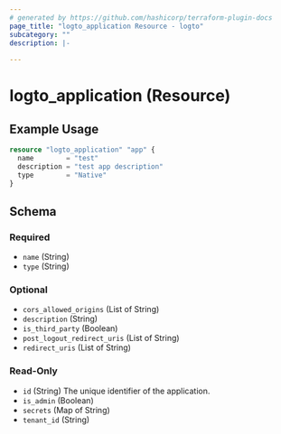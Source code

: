 ```yaml
---
# generated by https://github.com/hashicorp/terraform-plugin-docs
page_title: "logto_application Resource - logto"
subcategory: ""
description: |-
  
---
```


# logto_application (Resource)



## Example Usage

```terraform
resource "logto_application" "app" {
  name        = "test"
  description = "test app description"
  type        = "Native"
}
```

<!-- schema generated by tfplugindocs -->
## Schema

### Required

- `name` (String)
- `type` (String)

### Optional

- `cors_allowed_origins` (List of String)
- `description` (String)
- `is_third_party` (Boolean)
- `post_logout_redirect_uris` (List of String)
- `redirect_uris` (List of String)

### Read-Only

- `id` (String) The unique identifier of the application.
- `is_admin` (Boolean)
- `secrets` (Map of String)
- `tenant_id` (String)
